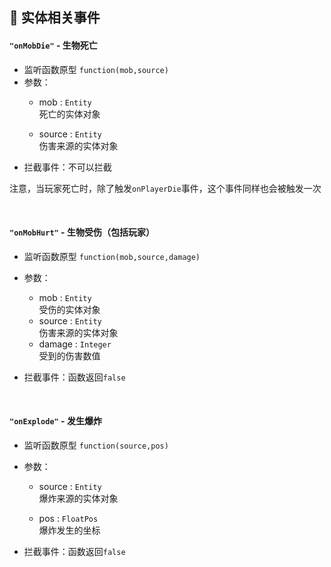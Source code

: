 ## 🎈 实体相关事件

#### `"onMobDie"` - 生物死亡

- 监听函数原型
  `function(mob,source)`
- 参数：
  - mob : `Entity`  
    死亡的实体对象

  - source : `Entity`  
    伤害来源的实体对象
- 拦截事件：不可以拦截

注意，当玩家死亡时，除了触发`onPlayerDie`事件，这个事件同样也会被触发一次

<br>

#### `"onMobHurt"` - 生物受伤（包括玩家）

- 监听函数原型
  `function(mob,source,damage)`
- 参数：
  - mob : `Entity`  
    受伤的实体对象
  - source : `Entity`  
    伤害来源的实体对象
  - damage : `Integer`  
    受到的伤害数值

- 拦截事件：函数返回`false`

<br>

#### `"onExplode"` - 发生爆炸

- 监听函数原型
  `function(source,pos)`
- 参数：
  - source : `Entity`  
    爆炸来源的实体对象

  - pos : `FloatPos`  
    爆炸发生的坐标

- 拦截事件：函数返回`false`

<br>